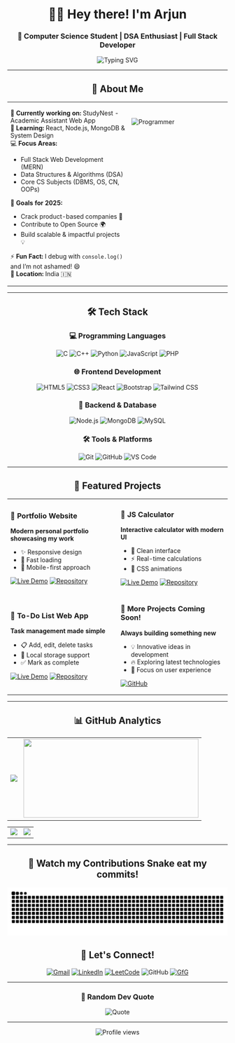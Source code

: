 <div align="center">
  
# 👨‍💻 Hey there! I'm Arjun 
### 🚀 Computer Science Student | DSA Enthusiast | Full Stack Developer

<img src="https://readme-typing-svg.herokuapp.com?font=Fira+Code&pause=1000&color=00D9FF&center=true&vCenter=true&width=435&lines=Welcome+to+my+GitHub+Profile!;Computer+Science+Student;Full+Stack+Web+Developer;DSA+Problem+Solver;Always+Learning+Something+New!" alt="Typing SVG" />

---
## 🌟 About Me  

<table>
<tr>
<td width="55%" valign="top">

🔭 **Currently working on:** StudyNest - Academic Assistant Web App  
🌱 **Learning:** React, Node.js, MongoDB & System Design  
💻 **Focus Areas:**  
- Full Stack Web Development (MERN)  
- Data Structures & Algorithms (DSA)  
- Core CS Subjects (DBMS, OS, CN, OOPs)  

🎯 **Goals for 2025:**  
- Crack product-based companies 🚀  
- Contribute to Open Source 🌍  
- Build scalable & impactful projects 💡  

⚡ **Fun Fact:** I debug with `console.log()` and I’m not ashamed! 😄  
📍 **Location:** India 🇮🇳  

</td>
<td width="45%" valign="top">
<br><br>
<img alt="Programmer" width="400" src="https://miro.medium.com/v2/resize:fit:748/1*fnzNwtof_7IKOSkAWvk0-Q.png">
</td>
</tr>
</table>


---


## 🛠️ Tech Stack

### 💻 Programming Languages
![C](https://img.shields.io/badge/C-00599C?style=for-the-badge&logo=c&logoColor=white)
![C++](https://img.shields.io/badge/C++-00599C?style=for-the-badge&logo=cplusplus&logoColor=white)
![Python](https://img.shields.io/badge/Python-FFD43B?style=for-the-badge&logo=python&logoColor=blue)
![JavaScript](https://img.shields.io/badge/JavaScript-F7DF1E?style=for-the-badge&logo=javascript&logoColor=black)
![PHP](https://img.shields.io/badge/PHP-777BB4?style=for-the-badge&logo=php&logoColor=white)

### 🌐 Frontend Development
![HTML5](https://img.shields.io/badge/HTML5-E34F26?style=for-the-badge&logo=html5&logoColor=white)
![CSS3](https://img.shields.io/badge/CSS3-1572B6?style=for-the-badge&logo=css3&logoColor=white)
![React](https://img.shields.io/badge/React-61DAFB?style=for-the-badge&logo=react&logoColor=000000)
![Bootstrap](https://img.shields.io/badge/Bootstrap-7952B3?style=for-the-badge&logo=bootstrap&logoColor=white)
![Tailwind CSS](https://img.shields.io/badge/Tailwind_CSS-38BDF8?style=for-the-badge&logo=tailwind-css&logoColor=black)
### 🔧 Backend & Database
![Node.js](https://img.shields.io/badge/Node.js-339933?style=for-the-badge&logo=nodedotjs&logoColor=white)
![MongoDB](https://img.shields.io/badge/MongoDB-4EA94B?style=for-the-badge&logo=mongodb&logoColor=white)
![MySQL](https://img.shields.io/badge/MySQL-005C84?style=for-the-badge&logo=mysql&logoColor=white)

### 🛠️ Tools & Platforms
![Git](https://img.shields.io/badge/Git-F05032?style=for-the-badge&logo=git&logoColor=white)
![GitHub](https://img.shields.io/badge/GitHub-24292F?style=for-the-badge&logo=github&logoColor=white)
![VS Code](https://img.shields.io/badge/VS%20Code-0078D4?style=for-the-badge&logo=visualstudiocode&logoColor=white)

---

## 🌟 Featured Projects

<table>
<tr>
<td width="50%">

### 🎨 Portfolio Website
**Modern personal portfolio showcasing my work**
- ✨ Responsive design
- 🚀 Fast loading
- 📱 Mobile-first approach

[![Live Demo](https://img.shields.io/badge/Live%20Demo-Try%20Now-FFD700?style=for-the-badge&logo=google-chrome&logoColor=000000)](https://arjun-uu.github.io/My-Portfolio/)
[![Repository](https://img.shields.io/badge/Repo-View%20Code-blue?style=for-the-badge&logo=github)](https://github.com/arjun-uu/My-Portfolio)

</td>
<td width="50%">

### 🧮 JS Calculator  
**Interactive calculator with modern UI**
- 🎯 Clean interface
- ⚡ Real-time calculations
- 🎨 CSS animations

[![Live Demo](https://img.shields.io/badge/Live%20Demo-Try%20Now-FFD700?style=for-the-badge&logo=google-chrome&logoColor=000000)](https://arjun-uu.github.io/JS-Calculator/)
[![Repository](https://img.shields.io/badge/Repo-View%20Code-blue?style=for-the-badge&logo=github)](https://github.com/arjun-uu/JS-Calculator)

</td>
</tr>
<tr>
<td width="50%">

### 📝 To-Do List Web App
**Task management made simple**  
- 📋 Add, edit, delete tasks
- 💾 Local storage support
- ✅ Mark as complete

[![Live Demo](https://img.shields.io/badge/Live%20Demo-Try%20Now-FFD700?style=for-the-badge&logo=google-chrome&logoColor=000000)](https://arjun-uu.github.io/My-Portfolio/)
[![Repository](https://img.shields.io/badge/Repo-View%20Code-blue?style=for-the-badge&logo=github)](https://github.com/arjun-uu/To-Do-List-Web-App)

</td>
<td width="50%">

### 🚀 More Projects Coming Soon!
**Always building something new**
- 💡 Innovative ideas in development
- 🔥 Exploring latest technologies  
- 🎯 Focus on user experience

[![GitHub](https://img.shields.io/badge/Follow-My%20Journey-blue?style=for-the-badge&logo=github)](https://github.com/arjun-uu)

</td>
</tr>
</table>

---

## 📊 GitHub Analytics

<table>
<tr>
<td>
<img width="400" src="https://github-readme-stats.vercel.app/api?username=arjun-uu&show_icons=true&theme=tokyonight&hide_border=true&count_private=true" />
</td>
<td>
<img width="400" height="180" src="https://github-readme-streak-stats-salesp07.vercel.app/?user=arjun-uu&theme=tokyonight&hide_border=true" />
</td>
</tr>
</table>

<table>
<tr>
<td>
<img width="600" src="https://github-readme-activity-graph.vercel.app/graph?username=arjun-uu&theme=tokyo-night&hide_border=true&area=true" />
</td>
<td>
<img width="400" src="https://github-readme-stats.vercel.app/api/top-langs/?username=arjun-uu&layout=compact&theme=tokyonight&hide_border=true" />
</td>
</tr>
</table>

---

## 🐍 Watch my Contributions Snake eat my commits!

<picture>
  <source media="(prefers-color-scheme: dark)" srcset="https://raw.githubusercontent.com/arjun-uu/arjun-uu/output/github-contribution-grid-snake-dark.svg">
  <source media="(prefers-color-scheme: light)" srcset="https://raw.githubusercontent.com/arjun-uu/arjun-uu/output/github-contribution-grid-snake.svg">
  <img alt="github contribution grid snake animation" src="https://raw.githubusercontent.com/arjun-uu/arjun-uu/output/github-contribution-grid-snake.svg">
</picture>

## 🤝 Let's Connect!
[![Gmail](https://img.shields.io/badge/Gmail-EA4335?style=for-the-badge&logo=gmail&logoColor=white)](mailto:arjunadps662@gmail.com)
[![LinkedIn](https://img.shields.io/badge/LinkedIn-0A66C2?style=for-the-badge&logo=linkedin&logoColor=white)](https://www.linkedin.com/in/arjun-uit/)
[![LeetCode](https://img.shields.io/badge/LeetCode-FFA116?style=for-the-badge&logo=leetcode&logoColor=black)](https://leetcode.com/arjun_uit/)
![GitHub](https://img.shields.io/badge/GitHub-24292F?style=for-the-badge&logo=github&logoColor=white)
[![GfG](https://img.shields.io/badge/GeeksforGeeks-0F9D58?style=for-the-badge&logo=geeksforgeeks&logoColor=black)](https://www.geeksforgeeks.org/user/arjun-uit/)


---

### 💭 Random Dev Quote
![Quote](https://quotes-github-readme.vercel.app/api?type=horizontal&theme=tokyonight)

---

<img src="https://komarev.com/ghpvc/?username=arjun-uu&style=for-the-badge&color=blue" alt="Profile views" />


</div>

